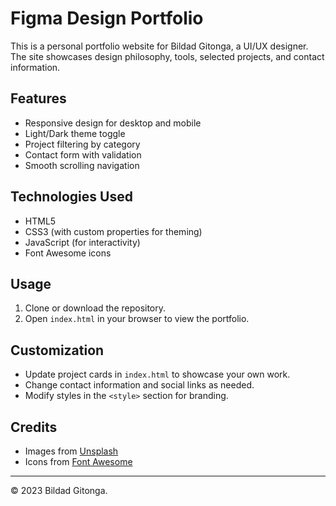 # Figma Design Portfolio

This is a personal portfolio website for Bildad Gitonga, a UI/UX designer. The site showcases design philosophy, tools, selected projects, and contact information.

## Features

- Responsive design for desktop and mobile
- Light/Dark theme toggle
- Project filtering by category
- Contact form with validation
- Smooth scrolling navigation

## Technologies Used

- HTML5
- CSS3 (with custom properties for theming)
- JavaScript (for interactivity)
- Font Awesome icons

## Usage

1. Clone or download the repository.
2. Open `index.html` in your browser to view the portfolio.

## Customization

- Update project cards in `index.html` to showcase your own work.
- Change contact information and social links as needed.
- Modify styles in the `<style>` section for branding.

## Credits

- Images from [Unsplash](https://unsplash.com/)
- Icons from [Font Awesome](https://fontawesome.com/)

---

© 2023 Bildad Gitonga.